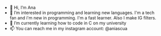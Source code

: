 - 👋 Hi, I’m Ana
- 👀 I’m interested in programming and learning new languages. I'm a tech fan and i'm new in programming. I'm a fast learner. Also I make IG filters.
- 🌱 I’m currently learning how to code in C on my university
- 📫 You can reach me in my instagram account: @aniascua 

<!---
aniascua/aniascua is a ✨ special ✨ repository because its `README.md` (this file) appears on your GitHub profile.
You can click the Preview link to take a look at your changes.
--->
